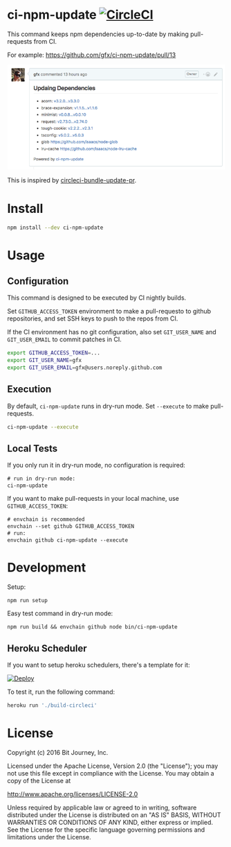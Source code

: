 # ci-npm-update [![CircleCI](https://circleci.com/gh/bitjourney/ci-npm-update.svg?style=svg)](https://circleci.com/gh/bitjourney/ci-npm-update)

This command keeps npm dependencies up-to-date by making pull-requests from CI.

For example: https://github.com/gfx/ci-npm-update/pull/13

![](doc-assets/ci-npm-update-pr.png)

This is inspired by [circleci-bundle-update-pr](https://github.com/masutaka/circleci-bundle-update-pr).

# Install

```sh
npm install --dev ci-npm-update
```

# Usage

## Configuration

This command is designed to be executed by CI nightly builds.

Set `GITHUB_ACCESS_TOKEN` environment to make a pull-requesto to github repositories,
and set SSH keys to push to the repos from CI.

If the CI environment has no git configuration, also set `GIT_USER_NAME` and `GIT_USER_EMAIL`
to commit patches in CI.

```sh
export GITHUB_ACCESS_TOKEN=...
export GIT_USER_NAME=gfx
export GIT_USER_EMAIL=gfx@users.noreply.github.com
```

## Execution

By default, `ci-npm-update` runs in dry-run mode. Set `--execute` to make pull-requests.

```sh
ci-npm-update --execute
```

## Local Tests

If you only run it in dry-run mode, no configuration is required:

```
# run in dry-run mode:
ci-npm-update
```

If you want to make pull-requests in your local machine, use `GITHUB_ACCESS_TOKEN`:

```
# envchain is recommended
envchain --set github GITHUB_ACCESS_TOKEN
# run:
envchain github ci-npm-update --execute
```

# Development

Setup:

```
npm run setup
```

Easy test command in dry-run mode:

```
npm run build && envchain github node bin/ci-npm-update
```

## Heroku Scheduler

If you want to setup heroku schedulers, there's a template for it:

[![Deploy](https://www.herokucdn.com/deploy/button.svg)](https://heroku.com/deploy?template=https://github.com/gfx/ci-npm-update)

To test it, run the following command:

```sh
heroku run './build-circleci'
```

# License

Copyright (c) 2016 Bit Journey, Inc.

Licensed under the Apache License, Version 2.0 (the "License"); you may not use this file except in compliance with the License. You may obtain a copy of the License at

http://www.apache.org/licenses/LICENSE-2.0

Unless required by applicable law or agreed to in writing, software distributed under the License is distributed on an "AS IS" BASIS, WITHOUT WARRANTIES OR CONDITIONS OF ANY KIND, either express or implied. See the License for the specific language governing permissions and limitations under the License.
